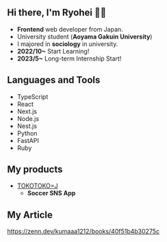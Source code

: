 ## Hi there, I'm Ryohei 👋👋

- **Frontend** web developer from Japan.
- University student (**Aoyama Gakuin University**)
- I majored in **sociology** in university.
- **2022/10~**   Start Learning!
- **2023/5~**    Long-term Internship Start!

## Languages and Tools

- TypeScript
- React
- Next.js
- Node.js
- Nest.js
- Python
- FastAPI
- Ruby

## My products

+ [TOKOTOKO=J](https://tokotokoj.vercel.app)
  +  **Soccer SNS App**
 
## My Article

https://zenn.dev/kumaaa1212/books/40f51b4b30275c




